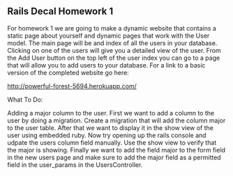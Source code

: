 Rails Decal Homework 1
---------------------

For homework 1 we are going to make a dynamic website that contains a static page about yourself and dynamic pages that work with the User model.  The main page will be and index of all the users in your database.  Clicking on one of the users will give you a detailed view of the user.
From the Add User button on the top left of the user index you can go to a page that will allow you to add users to your database.  For a link to a basic version of the completed website go here:

http://powerful-forest-5694.herokuapp.com/

What To Do:

Adding a major column to the user.
First we want to add a column to the user by doing a migration.  Create a migration that will add the column major to the user table.  After that we want to display it in the show view of the user using embedded ruby.  Now try opening up the rails console
and udpate the users column field manually.  Use the show view to verify that the major is showing.  Finally we want to add the field major to the form field in the new users page and make sure to add the major field as a permitted field in the user_params
in the UsersController.
